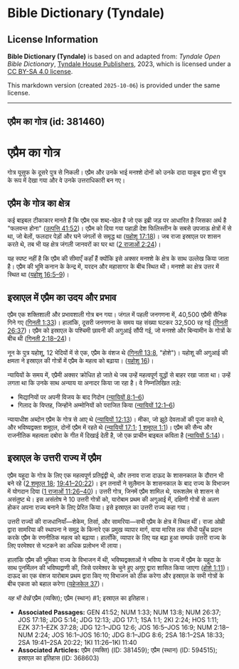 # Bible Dictionary (Tyndale)

## License Information

**Bible Dictionary (Tyndale)** is based on and adapted from: _Tyndale Open Bible Dictionary_, [Tyndale House Publishers](https://tyndaleopenresources.com/), 2023, which is licensed under a [CC BY-SA 4.0 license](https://creativecommons.org/licenses/by-sa/4.0/legalcode.en).

This markdown version (created `2025-10-06`) is provided under the same license.



--------------------------------

## एप्रैम का गोत्र (id: 381460)

एप्रैम का गोत्र
===============

गोत्र यूसुफ के दूसरे पुत्र से निकली। एप्रैम और उनके भाई मनश्शे दोनों को उनके दादा याकूब द्वारा भी पुत्र के रूप में देखा गया और वे उनके उत्तराधिकारी बन गए।

एप्रैम के गोत्र का क्षेत्र
--------------------------

कई बाइबल टीकाकार मानते हैं कि एप्रैम एक शब्द\-खेल है जो एक इब्री जड़ पर आधारित है जिसका अर्थ है "फलवन्त होना" ([उत्पत्ति 41:52](https://ref.ly/Gen41:52))। एप्रैम को दिया गया पहाड़ी देश फिलिस्तीन के सबसे उपजाऊ क्षेत्रों में से था, जो बेलों, फलदार पेड़ों और घने जंगलों से समृद्ध था ([यहोशू 17:18](https://ref.ly/Josh17:18))। जब राजा इस्राएल पर शासन करते थे, तब भी यह क्षेत्र जंगली जानवरों का घर था ([2 राजाओं 2:24](https://ref.ly/2Kgs2:24))।

यह स्पष्ट नहीं है कि एप्रैम की सीमाएँ कहाँ हैं क्योंकि इसे अक्सर मनश्शे के क्षेत्र के साथ उल्लेख किया जाता है। एप्रैम की भूमि कनान के केन्द्र में, यरदन और महासागर के बीच स्थित थी। मनश्शे का क्षेत्र उत्तर में स्थित था ([यहोशू 16:5–9](https://ref.ly/Josh16:5-Josh16:9))।

इस्राएल में एप्रैम का उदय और प्रभाव
-----------------------------------

एप्रैम एक शक्तिशाली और प्रभावशाली गोत्र बन गया। जंगल में पहली जनगणना में, 40,500 एप्रैमी सैनिक गिने गए ([गिनती 1:33](https://ref.ly/Num1:33))। हालांकि, दूसरी जनगणना के समय यह संख्या घटकर 32,500 रह गई ([गिनती 26:37](https://ref.ly/Num26:37))। एप्रैम को इस्राएल के पश्चिमी छावनी की अगुआई सौंपी गई, जो मनश्शे और बिन्यामीन के गोत्रों के बीच थी ([गिनती 2:18–24](https://ref.ly/Num2:18-Num2:24))।

नून के पुत्र यहोशू, 12 भेदियों में से एक, एप्रैम के वंशज थे ([गिनती 13:8](https://ref.ly/Num13:8), "होशे")। यहोशू की अगुआई की क्षमता ने इस्राएल की गोत्रों में एप्रैम के महत्व को बढ़ाया। ([यहोशू 16](https://ref.ly/Josh16:1-Josh16:10))।

न्यायियों के समय में, एप्रैमी अक्सर क्रोधित हो जाते थे जब उन्हें महत्वपूर्ण युद्धों से बाहर रखा जाता था। उन्हें लगता था कि उनके साथ अन्याय या अनादर किया जा रहा है। वे निम्नलिखित लड़े:

* मिद्यानियों पर अपनी विजय के बाद गिदोन ([न्यायियों 8:1–6](https://ref.ly/Judg8:1-Judg8:6))
* गिलाद के यिप्तह, जिन्होंने अम्मोनियों को पराजित किया ([न्यायियों 12:1–6](https://ref.ly/Judg12:1-Judg12:6))

न्यायाधीश अब्दोन एप्रैम के गोत्र से आए थे ([न्यायियों 12:13](https://ref.ly/Judg12:13))। मीका, जो झूठे देवताओं की पूजा करते थे, और भविष्यद्वक्ता शमूएल, दोनों एप्रैम में रहते थे ([न्यायियों 17:1](https://ref.ly/Judg17:1); [1 शमूएल 1:1](https://ref.ly/1Sam1:1))। एप्रैम की सैन्य और राजनीतिक महत्वता दबोरा के गीत में दिखाई देती है, जो एक प्राचीन बाइबल कविता है ([न्यायियों 5:14](https://ref.ly/Judg5:14))।

इस्राएल के उत्तरी राज्य में एप्रैम
----------------------------------

एप्रैम यहूदा के गोत्र के लिए एक महत्वपूर्ण प्रतिद्वंद्वी थे, और तनाव राजा दाऊद के शासनकाल के दौरान भी बने रहे ([2 शमूएल 18](https://ref.ly/2Sam18:1-2Sam18:33); [19:41–20:22](https://ref.ly/2Sam19:41-2Sam20:22))। इन तनावों ने सुलैमान के शासनकाल के बाद राज्य के विभाजन में योगदान दिया ([1 राजाओं 11:26–40](https://ref.ly/1Kgs11:26-1Kgs11:40))। उत्तरी गोत्र, जिनमें एप्रैम शामिल थे, यरूशलेम से शासन से असंतुष्ट थे। इस असंतोष ने 10 उत्तरी गोत्रों को, यारोबाम प्रथम की अगुआई में, दक्षिणी गोत्रों से अलग होकर अपना राज्य बनाने के लिए प्रेरित किया। इसे इस्राएल का उत्तरी राज्य कहा गया।

उत्तरी राज्यों की राजधानियाँ—शेकेम, तिर्सा, और सामरिया—सभी एप्रैम के क्षेत्र में स्थित थीं। राजा ओम्री द्वारा सामरिया की स्थापना ने समुद्र के किनारे एक प्रमुख व्यापार मार्ग, वाया मारिस तक सीधी पहुँच प्रदान करके एप्रैम के रणनीतिक महत्व को बढ़ाया। हालाँकि, व्यापार के लिए यह बढ़ा हुआ सम्पर्क उत्तरी राज्य के लिए परमेश्वर से भटकने का अधिक प्रलोभन भी लाया।

हालांकि एप्रैम की भूमिका राज्य के विभाजन में थी, भविष्यद्वक्ताओं ने भविष्य के राज्य में एप्रैम के यहूदा के साथ पुनर्मिलन की भविष्यद्वाणी की, जिसे परमेश्वर के चुने हुए अगुए द्वारा शासित किया जाएगा ([होशे 1:11](https://ref.ly/Hos1:11))। दाऊद का एक वंशज यारोबाम प्रथम द्वारा किए गए विभाजन को ठीक करेगा और इस्राएल के सभी गोत्रों के बीच एकता को बहाल करेगा ([यहेजकेल 37](https://ref.ly/Ezek37:1-Ezek37:28))।

*यह भी देखें* एप्रैम (व्यक्ति); एप्रैम (स्थान) \#1; इस्राएल का इतिहास।

* **Associated Passages:** GEN 41:52; NUM 1:33; NUM 13:8; NUM 26:37; JOS 17:18; JDG 5:14; JDG 12:13; JDG 17:1; 1SA 1:1; 2KI 2:24; HOS 1:11; EZK 37:1–EZK 37:28; JDG 12:1–JDG 12:6; JOS 16:5–JOS 16:9; NUM 2:18–NUM 2:24; JOS 16:1–JOS 16:10; JDG 8:1–JDG 8:6; 2SA 18:1–2SA 18:33; 2SA 19:41–2SA 20:22; 1KI 11:26–1KI 11:40
* **Associated Articles:** एप्रैम (व्यक्ति) (ID: 381459); एप्रैम (स्थान) (ID: 594515); इस्राएल का इतिहास  (ID: 368603)

